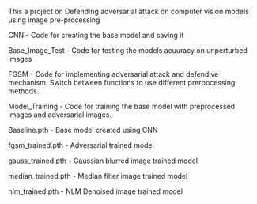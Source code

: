 This a project on Defending adversarial attack on computer vision models using image pre-processing

CNN - Code for creating the base model and saving it

Base_Image_Test - Code for testing the models acuuracy on unperturbed images

FGSM - Code for implementing adversarial attack and defendive mechanism. Switch between functions to use different prerpocessing methods.

Model_Training - Code for training the base model with preprocessed images and adversarial images.

Baseline.pth - Base model created using CNN

fgsm_trained.pth - Adversarial trained model

gauss_trained.pth - Gaussian blurred image trained model

median_trained.pth - Median filter image trained model

nlm_trained.pth - NLM Denoised image trained model
